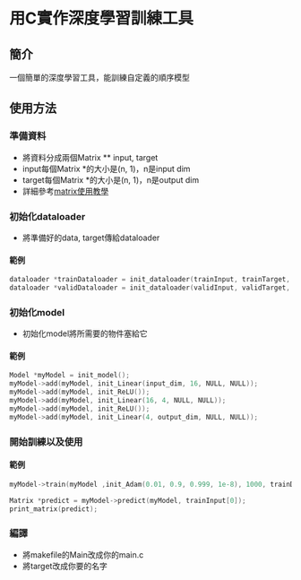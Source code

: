 # 用C實作深度學習訓練工具

## 簡介
一個簡單的深度學習工具，能訓練自定義的順序模型


## 使用方法

### 準備資料
- 將資料分成兩個Matrix ** input, target
- input每個Matrix *的大小是(n, 1)，n是input dim
- target每個Matrix *的大小是(n, 1)，n是output dim
- 詳細參考[matrix使用教學](https://github.com/weiso131/neural-network-tool-in-C/blob/main/src/matrix/README.md)

### 初始化dataloader
- 將準備好的data, target傳給dataloader

#### 範例
```c
dataloader *trainDataloader = init_dataloader(trainInput, trainTarget, trainBatchSize, trainBataLength, shuffle);
dataloader *validDataloader = init_dataloader(validInput, validTarget, validBatchSize, validDataLength, shuffle);
```

### 初始化model
- 初始化model將所需要的物件塞給它

#### 範例
```c
Model *myModel = init_model();
myModel->add(myModel, init_Linear(input_dim, 16, NULL, NULL));
myModel->add(myModel, init_ReLU());
myModel->add(myModel, init_Linear(16, 4, NULL, NULL));
myModel->add(myModel, init_ReLU());
myModel->add(myModel, init_Linear(4, output_dim, NULL, NULL));
```

### 開始訓練以及使用
#### 範例
```c
myModel->train(myModel ,init_Adam(0.01, 0.9, 0.999, 1e-8), 1000, trainDataloader, validDataloader, init_CrossEntropy());

Matrix *predict = myModel->predict(myModel, trainInput[0]);
print_matrix(predict);
```

### 編譯
- 將makefile的Main改成你的main.c
- 將target改成你要的名字



